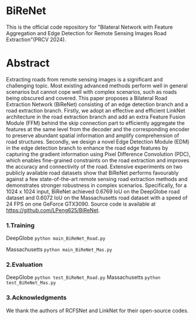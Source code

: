 # BiReNet
This is the official code repository for "Bilateral Network with Feature Aggregation and Edge Detection for Remote Sensing Images Road Extraction"(PRCV 2024).

# Abstract
Extracting roads from remote sensing images is a significant and challenging topic. Most existing advanced methods perform well in general scenarios but cannot cope well with complex scenarios, such as roads being obscured and covered. This paper proposes a Bilateral Road Extraction Network (BiReNet) consisting of an edge detection branch and a road extraction branch. Firstly, we adopt an effective and efficient LinkNet architecture in the road extraction branch and add an extra Feature Fusion Module (FFM) behind the skip connection part to efficiently aggregate the features at the same level from the decoder and the corresponding encoder to preserve abundant spatial information and amplify comprehension of road structures. Secondly, we design a novel Edge Detection Module (EDM) in the edge detection branch to enhance the road edge features by capturing the gradient information using Pixel Difference Convolution (PDC), which enables fine-grained constraints on the road extraction and improves the accuracy and connectivity of the road. Extensive experiments on two publicly available road datasets show that BiReNet performs favourably against a few state-of-the-art remote sensing road extraction methods and demonstrates stronger robustness in complex scenarios. Specifically, for a 1024 x 1024 input, BiReNet achieved 0.6769 IoU on the DeepGlobe road dataset and 0.6072 IoU on the Massachusetts road dataset with a speed of 24 FPS on one GeForce GTX3090. Source code is available at https://github.com/LPeng625/BiReNet.


### 1.Training
DeepGlobe
`python main_BiReNet_Road.py`

Massachusetts
`python main_BiReNet_Mas.py`

### 2.Evaluation
DeepGlobe
`python test_BiReNet_Road.py`
Massachusetts
`python test_BiReNet_Mas.py`

### 3.Acknowledgments
We thank the authors of RCFSNet and LinkNet for their open-source codes.
